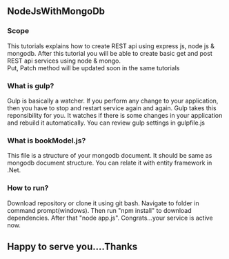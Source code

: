 <h2>NodeJsWithMongoDb</h2>
<h3>Scope</h3>
<p>This tutorials explains how to create REST api using express js, node js & mongodb.
After this tutorial you will be able to create basic get and post REST api services using
node & mongo.<br/>
Put, Patch method will be updated soon in the same tutorials</p>

<h3>What is gulp?</h3>
<p>Gulp is basically a watcher. If you perform any change to your application, then you 
have to stop and restart service again and again. Gulp takes this reponsibility for you.
It watches if there is some changes in your application and rebuild it automatically.
You can review gulp settings in gulpfile.js</p>

<h3>What is bookModel.js?</h3>
<p>This file is a structure of your mongodb document. It should be same as mongodb document structure. You can relate it with entity framework in .Net.</p>

<h3>How to run?</h3>
<p>Download repository or clone it using git bash. Navigate to folder in command prompt(windows).
Then run "npm install" to download dependencies. After that "node app.js".
Congrats...your service is active now.</p>

<h2>Happy to serve you....Thanks</h2>